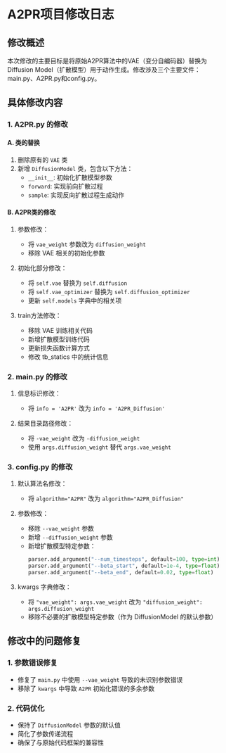 # A2PR项目修改日志

## 修改概述
本次修改的主要目标是将原始A2PR算法中的VAE（变分自编码器）替换为Diffusion Model（扩散模型）用于动作生成。修改涉及三个主要文件：main.py、A2PR.py和config.py。

## 具体修改内容

### 1. A2PR.py 的修改

#### A. 类的替换
1. 删除原有的 `VAE` 类
2. 新增 `DiffusionModel` 类，包含以下方法：
   - `__init__`: 初始化扩散模型参数
   - `forward`: 实现前向扩散过程
   - `sample`: 实现反向扩散过程生成动作

#### B. A2PR类的修改
1. 参数修改：
   - 将 `vae_weight` 参数改为 `diffusion_weight`
   - 移除 VAE 相关的初始化参数

2. 初始化部分修改：
   - 将 `self.vae` 替换为 `self.diffusion`
   - 将 `self.vae_optimizer` 替换为 `self.diffusion_optimizer`
   - 更新 `self.models` 字典中的相关项

3. train方法修改：
   - 移除 VAE 训练相关代码
   - 新增扩散模型训练代码
   - 更新损失函数计算方式
   - 修改 tb_statics 中的统计信息

### 2. main.py 的修改

1. 信息标识修改：
   - 将 `info = 'A2PR'` 改为 `info = 'A2PR_Diffusion'`

2. 结果目录路径修改：
   - 将 `-vae_weight` 改为 `-diffusion_weight`
   - 使用 `args.diffusion_weight` 替代 `args.vae_weight`

### 3. config.py 的修改

1. 默认算法名修改：
   - 将 `algorithm="A2PR"` 改为 `algorithm="A2PR_Diffusion"`

2. 参数修改：
   - 移除 `--vae_weight` 参数
   - 新增 `--diffusion_weight` 参数
   - 新增扩散模型特定参数：
     ```python
     parser.add_argument("--num_timesteps", default=100, type=int)
     parser.add_argument("--beta_start", default=1e-4, type=float)
     parser.add_argument("--beta_end", default=0.02, type=float)
     ```

3. kwargs 字典修改：
   - 将 `"vae_weight": args.vae_weight` 改为 `"diffusion_weight": args.diffusion_weight`
   - 移除不必要的扩散模型特定参数（作为 DiffusionModel 的默认参数）

## 修改中的问题修复

### 1. 参数错误修复
- 修复了 `main.py` 中使用 `--vae_weight` 导致的未识别参数错误
- 移除了 `kwargs` 中导致 `A2PR` 初始化错误的多余参数

### 2. 代码优化
- 保持了 `DiffusionModel` 参数的默认值
- 简化了参数传递流程
- 确保了与原始代码框架的兼容性


